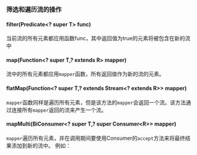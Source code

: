 ### 筛选和遍历流的操作
#### filter(Predicate\<? super T> func)
当前流的所有元素都应用函数func，其中返回值为true的元素将被包含在新的流中
#### map(Function\<? super T,? extends R> mapper)
流中的所有元素都应用`mapper`函数，所有返回值作为新的流的元素。
#### flatMap(Function\<? super T,? extends Stream\<? extends R>> mapper)
`mapper`函数同样是遍历所有元素，但是该方法的`mapper`会返回一个流。该方法通过连接所有`mapper`返回的流来产生一个流。
#### mapMulti(BiConsumer\<? super T,? super Consumer\<R>> mapper)
`mapper`遍历所有元素，并在调用期间要使用Consumer的`accept`方法来将最终结果添加到新的流中。
例如：
```java

```